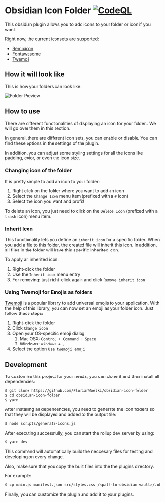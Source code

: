 # Obsidian Icon Folder [![CodeQL](https://github.com/FlorianWoelki/obsidian-icon-folder/actions/workflows/codeql-analysis.yml/badge.svg)](https://github.com/FlorianWoelki/obsidian-icon-folder/actions/workflows/codeql-analysis.yml)

This obsidian plugin allows you to add icons to your folder or icon if you want.

Right now, the current iconsets are supported:
* [Remixicon](https://remixicon.com/)
* [Fontawesome](https://fontawesome.com/)
* [Twemoji](https://github.com/twitter/twemoji)

## How it will look like

This is how your folders can look like:

![Folder Preview](https://github.com/FlorianWoelki/obsidian-icon-folder/blob/main/docs/folder-preview.png)

## How to use

There are different functionalities of displaying an icon for your folder.. We will go over them in this section.

In general, there are different icon sets, you can enable or disable. You can find these options in the settings of the plugin.

In addition, you can adjust some styling settings for all the icons like padding, color, or even the icon size.

### Changing icon of the folder

It is pretty simple to add an icon to your folder:

1. Right click on the folder where you want to add an icon
2. Select the `Change Icon` menu item (prefixed with a `#` icon)
3. Select the icon you want and profit!

To delete an icon, you just need to click on the `Delete Icon` (prefixed with a `trash` icon) menu item.

### Inherit Icon

This functionality lets you define an `inherit icon` for a specific folder. When you add a file to this folder, the created file will inherit this icon. In addition, all files in the folder will have this specific inherited icon.

To apply an inherited icon:

1. Right-click the folder
2. Use the `Inherit icon` menu entry
3. For removing: just right-click again and click `Remove inherit icon`

### Using Twemoji for Emojis as folders

[Twemoji](https://github.com/twitter/twemoji) is a popular library to add universal emojis to your application. With the help of this library, you can now set an emoji as your folder icon. Just follow these steps:

1. Right-click the folder
2. Click `Change icon`
3. Open your OS-specific emoji dialog
    1. Mac OSX: `Control + Command + Space`
    2. Windows: `Windows + ;`
4. Select the option `Use twemoji emoji`

## Development

To customize this project for your needs, you can clone it and then install all dependencies:
```sh
$ git clone https://github.com/FlorianWoelki/obsidian-icon-folder
$ cd obsidian-icon-folder
$ yarn
```

After installing all dependencies, you need to generate the icon folders so that they will be displayed and added to the output file:

```sh
$ node scripts/generate-icons.js
```

After executing successfully, you can start the rollup dev server by using:

```sh
$ yarn dev
```

This command will automatically build the neccesary files for testing and developing on every change.

Also, make sure that you copy the built files into the the plugins directory.

For example:
```sh
$ cp main.js manifest.json src/styles.css /<path-to-obsidian-vault>/.obsidian/plugins/obsidian-icon-folder
```

Finally, you can customize the plugin and add it to your plugins.

